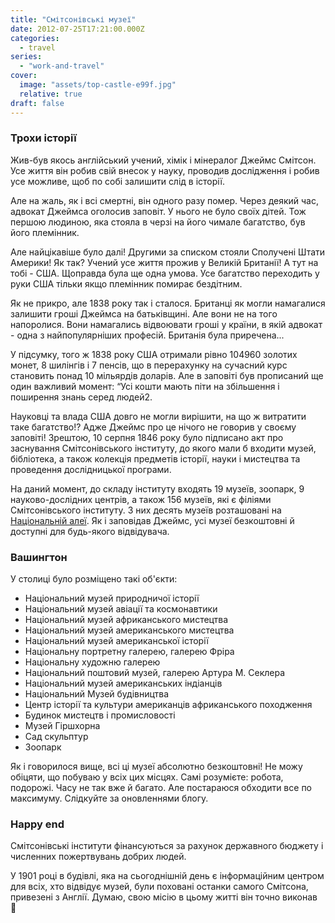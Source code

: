 ```yaml
---
title: "Смітсонівські музеї"
date: 2012-07-25T17:21:00.000Z
categories:
  - travel
series:
  - "work-and-travel"
cover:
  image: "assets/top-castle-e99f.jpg"
  relative: true
draft: false
---
```


### Трохи історії

Жив-був якось англійський учений, хімік і мінералог Джеймс Смітсон. Усе життя він робив свій внесок у науку, проводив дослідження і робив усе можливе, щоб по собі залишити слід в історії.

Але на жаль, як і всі смертні, він одного разу помер. Через деякий час, адвокат Джеймса оголосив заповіт. У нього не було своїх дітей. Тож першою людиною, яка стояла в черзі на його чимале багатство, був його племінник.

Але найцікавіше було далі! Другими за списком стояли Сполучені Штати Америки! Як так? Учений усе життя прожив у Великій Британії! А тут на тобі - США. Щоправда була ще одна умова. Усе багатство переходить у руки США тільки якщо племінник помирає бездітним.

Як не прикро, але 1838 року так і сталося. Британці як могли намагалися залишити гроші Джеймса на батьківщині. Але вони не на того напоролися. Вони намагались відвоювати гроші у країни, в якій адвокат - одна з найпопулярніших професій. Британія була приречена...

У підсумку, того ж 1838 року США отримали рівно 104960 золотих монет, 8 шилінгів і 7 пенсів, що в перерахунку на сучасний курс становить понад 10 мільярдів доларів. Але в заповіті був прописаний ще один важливий момент: “Усі кошти мають піти на збільшення і поширення знань серед людей2.

Науковці та влада США довго не могли вирішити, на що ж витратити таке багатство!? Адже Джеймс про це нічого не говорив у своєму заповіті! Зрештою, 10 серпня 1846 року було підписано акт про заснування Смітсонівського інституту, до якого мали б входити музей, бібліотека, а також колекція предметів історії, науки і мистецтва та проведення дослідницької програми.

На даний момент, до складу інституту входять 19 музеїв, зоопарк, 9 науково-дослідних центрів, а також 156 музеїв, які є філіями Смітсонівського інституту. З них десять музеїв розташовані на [Національній алеї](/posts/poizdka-do-vashingtona). Як і заповідав Джеймс, усі музеї безкоштовні й доступні для будь-якого відвідувача.

### Вашингтон

У столиці було розміщено такі об'єкти:

- Національний музей природничої історії
- Національний музей авіації та космонавтики
- Національний музей африканського мистецтва
- Національний музей американського мистецтва
- Національний музей американської історії
- Національну портретну галерею, галерею Фріра
- Національну художню галерею
- Національний поштовий музей, галерею Артура М. Секлера
- Національний музей американських індіанців
- Національний Музей будівництва
- Центр історії та культури американців африканського походження
- Будинок мистецтв і промисловості
- Музей Гіршхорна
- Сад скульптур
- Зоопарк

Як і говорилося вище, всі ці музеї абсолютно безкоштовні! Не можу обіцяти, що побуваю у всіх цих місцях. Самі розумієте: робота, подорожі. Часу не так вже й багато. Але постараюся обходити все по максимуму. Слідкуйте за оновленнями блогу.

### Happy end

Смітсонівські інститути фінансуються за рахунок державного бюджету і численних пожертвувань добрих людей.

У 1901 році в будівлі, яка на сьогоднішній день є інформаційним центром для всіх, хто відвідує музей, були поховані останки самого Смітсона, привезені з Англії. Думаю, свою місію в цьому житті він точно виконав 🙂
